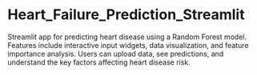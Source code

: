 # Heart_Failure_Prediction_Streamlit
Streamlit app for predicting heart disease using a Random Forest model. Features include interactive input widgets, data visualization, and feature importance analysis. Users can upload data, see predictions, and understand the key factors affecting heart disease risk.
